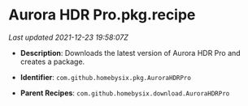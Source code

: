# Aurora HDR Pro.pkg.recipe

_Last updated 2021-12-23 19:58:07Z_

- **Description**: Downloads the latest version of Aurora HDR Pro and creates a package.

- **Identifier**: `com.github.homebysix.pkg.AuroraHDRPro`

- **Parent Recipes**: `com.github.homebysix.download.AuroraHDRPro`